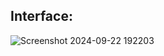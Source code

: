 ## Interface: 
![Screenshot 2024-09-22 192203](https://github.com/user-attachments/assets/d68b7e6c-a042-4fee-b5e3-0414ddb1d954)
